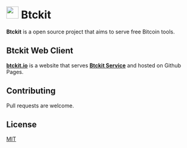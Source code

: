 <h1><img width="32" height="32" src="https://btckit.io/images/logo.png"> Btckit</h1>

**Btckit** is a open source project that aims to serve free Bitcoin tools.
## Btckit Web Client
[**btckit.io**](https://btckit.io) is a website that serves [**Btckit Service**](https://github.com/mustafatufan/bkit-service) and hosted on Github Pages.
## Contributing
Pull requests are welcome.
## License
[MIT](https://choosealicense.com/licenses/mit/)
